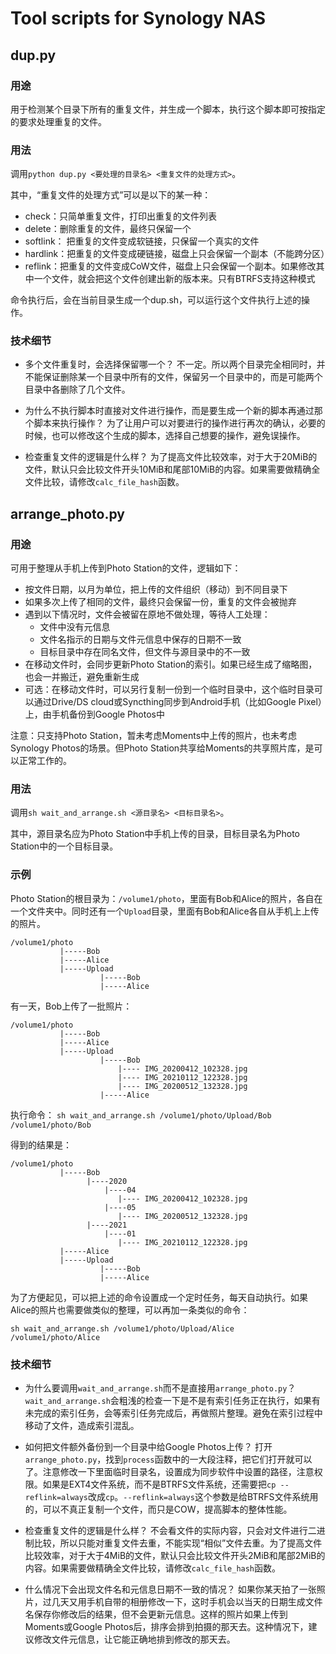 # Tool scripts for Synology NAS

## dup.py

### 用途

用于检测某个目录下所有的重复文件，并生成一个脚本，执行这个脚本即可按指定的要求处理重复的文件。

### 用法

调用```python dup.py <要处理的目录名> <重复文件的处理方式>```。

其中，“重复文件的处理方式”可以是以下的某一种：

- check：只简单重复文件，打印出重复的文件列表
- delete：删除重复的文件，最终只保留一个
- softlink： 把重复的文件变成软链接，只保留一个真实的文件
- hardlink：把重复的文件变成硬链接，磁盘上只会保留一个副本（不能跨分区）
- reflink：把重复的文件变成CoW文件，磁盘上只会保留一个副本。如果修改其中一个文件，就会把这个文件创建出新的版本来。只有BTRFS支持这种模式

命令执行后，会在当前目录生成一个dup.sh，可以运行这个文件执行上述的操作。

### 技术细节
- 多个文件重复时，会选择保留哪一个？
不一定。所以两个目录完全相同时，并不能保证删除某一个目录中所有的文件，保留另一个目录中的，而是可能两个目录中各删除了几个文件。

- 为什么不执行脚本时直接对文件进行操作，而是要生成一个新的脚本再通过那个脚本来执行操作？
为了让用户可以对要进行的操作进行再次的确认，必要的时候，也可以修改这个生成的脚本，选择自己想要的操作，避免误操作。

- 检查重复文件的逻辑是什么样？
  为了提高文件比较效率，对于大于20MiB的文件，默认只会比较文件开头10MiB和尾部10MiB的内容。如果需要做精确全文件比较，请修改```calc_file_hash```函数。

## arrange_photo.py

### 用途

可用于整理从手机上传到Photo Station的文件，逻辑如下：

- 按文件日期，以月为单位，把上传的文件组织（移动）到不同目录下
- 如果多次上传了相同的文件，最终只会保留一份，重复的文件会被抛弃
- 遇到以下情况时，文件会被留在原地不做处理，等待人工处理：
  - 文件中没有元信息
  - 文件名指示的日期与文件元信息中保存的日期不一致
  - 目标目录中存在同名文件，但文件与源目录中的不一致
- 在移动文件时，会同步更新Photo Station的索引。如果已经生成了缩略图，也会一并搬迁，避免重新生成
- 可选：在移动文件时，可以另行复制一份到一个临时目录中，这个临时目录可以通过Drive/DS cloud或Syncthing同步到Android手机（比如Google Pixel）上，由手机备份到Google Photos中

注意：只支持Photo Station，暂未考虑Moments中上传的照片，也未考虑Synology Photos的场景。但Photo Station共享给Moments的共享照片库，是可以正常工作的。

### 用法

调用```sh wait_and_arrange.sh <源目录名> <目标目录名>```。

其中，源目录名应为Photo Station中手机上传的目录，目标目录名为Photo Station中的一个目标目录。

### 示例

Photo Station的根目录为：```/volume1/photo```，里面有Bob和Alice的照片，各自在一个文件夹中。同时还有一个```Upload```目录，里面有Bob和Alice各自从手机上上传的照片。

```
/volume1/photo
           |-----Bob
           |-----Alice
           |-----Upload
                    |-----Bob
                    |-----Alice
```

有一天，Bob上传了一批照片：
```
/volume1/photo
           |-----Bob
           |-----Alice
           |-----Upload
                    |-----Bob
                        |---- IMG_20200412_102328.jpg
                        |---- IMG_20210112_122328.jpg
                        |---- IMG_20200512_132328.jpg
                    |-----Alice
```

执行命令：
```sh wait_and_arrange.sh /volume1/photo/Upload/Bob /volume1/photo/Bob```

得到的结果是：
```
/volume1/photo
           |-----Bob
                 |----2020
                     |----04
                        |---- IMG_20200412_102328.jpg
                     |----05
                        |---- IMG_20200512_132328.jpg
                 |----2021
                     |----01
                        |---- IMG_20210112_122328.jpg                        
           |-----Alice
           |-----Upload
                    |-----Bob
                    |-----Alice
```

为了方便起见，可以把上述的命令设置成一个定时任务，每天自动执行。如果Alice的照片也需要做类似的整理，可以再加一条类似的命令：

```sh wait_and_arrange.sh /volume1/photo/Upload/Alice /volume1/photo/Alice```

### 技术细节

- 为什么要调用```wait_and_arrange.sh```而不是直接用```arrange_photo.py```？
  ```wait_and_arrange.sh```会粗浅的检查一下是不是有索引任务正在执行，如果有未完成的索引任务，会等索引任务完成后，再做照片整理。避免在索引过程中移动了文件，造成索引混乱。

- 如何把文件额外备份到一个目录中给Google Photos上传？
  打开```arrange_photo.py```，找到```process```函数中的一大段注释，把它们打开就可以了。注意修改一下里面临时目录名，设置成为同步软件中设置的路径，注意权限。如果是EXT4文件系统，而不是BTRFS文件系统，还需要把```cp --reflink=always```改成```cp```。```--reflink=always```这个参数是给BTRFS文件系统用的，可以不真正复制一个文件，而只是COW，提高脚本的整体性能。

- 检查重复文件的逻辑是什么样？
  不会看文件的实际内容，只会对文件进行二进制比较，所以只能对重复文件去重，不能实现“相似”文件去重。为了提高文件比较效率，对于大于4MiB的文件，默认只会比较文件开头2MiB和尾部2MiB的内容。如果需要做精确全文件比较，请修改```calc_file_hash```函数。

- 什么情况下会出现文件名和元信息日期不一致的情况？
  如果你某天拍了一张照片，过几天又用手机自带的相册修改一下，这时手机会以当天的日期生成文件名保存你修改后的结果，但不会更新元信息。这样的照片如果上传到Moments或Google Photos后，排序会排到拍摄的那天去。这种情况下，建议修改文件元信息，让它能正确地排到修改的那天去。